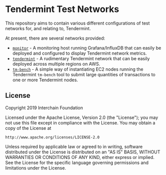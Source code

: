 # Tendermint Test Networks
This repository aims to contain various different configurations of test
networks for, and relating to, Tendermint.

At present, there are several networks provided:

* [`monitor`](./monitor/README.md) - A monitoring host running Grafana/InfluxDB
  that can easily be deployed and configured to display Tendermint network
  metrics.
* [`tendermint`](./tendermint/README.md) - A rudimentary Tendermint network that
  can be easily deployed across multiple regions on AWS.
* [`tm-bench`](./tm-bench/README.md) - A simple way of instantiating EC2 nodes
  running the Tendermint `tm-bench` tool to submit large quantities of
  transactions to one or more Tendermint nodes.

## License
Copyright 2019 Interchain Foundation

Licensed under the Apache License, Version 2.0 (the "License");
you may not use this file except in compliance with the License.
You may obtain a copy of the License at

    http://www.apache.org/licenses/LICENSE-2.0

Unless required by applicable law or agreed to in writing, software
distributed under the License is distributed on an "AS IS" BASIS,
WITHOUT WARRANTIES OR CONDITIONS OF ANY KIND, either express or implied.
See the License for the specific language governing permissions and
limitations under the License.
